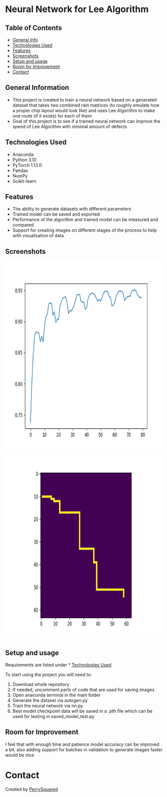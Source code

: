 # Neural Network for Lee Algorithm


## Table of Contents
* [General Info](#general-information)
* [Technologies Used](#technologies-used)
* [Features](#features)
* [Screenshots](#screenshots)
* [Setup and usage](#setup-and-usage)
* [Room for Improvement](#room-for-improvement)
* [Contact](#contact)



## General Information
- This project is created to train a neural network based on a generated dataset that takes two combined rain matrices (to roughly emulate how a proper chip layout would look like) and uses Lee Algorithm to make one route (if it exists) for each of them
- Goal of this project is to see if a trained neural network can improve the speed of Lee Algorithm with minimal amount of defects


## Technologies Used
- Anaconda
- Python 3.10
- PyTorch 1.13.0
- Pandas
- NumPy
- Scikit-learn


## Features
- The ability to generate datasets with different parameters
- Trained model can be saved and exported
- Performance of the algorithm and trained model can be measured and compared
- Support for creating images on different stages of the process to help with visualisation of data


## Screenshots
<p align="center">
  <img width="600" height="600" src="./other/Figure_2.png">
  <img width="600" height="600" src="./other/prediction_example.png">
</p>



## Setup and usage
Requirements are listed under * [Technologies Used](#technologies-used)

To start using the project you will need to:
1. Download whole repository
2. If needed, uncomment parts of code that are used for saving images
3. Open anaconda terminal in the main folder
4. Generate the dataset via autogen.py
5. Train the neural network via nn.py
6. Best model checkpoint data will be saved in a .pth file which can be used for testing in saved_model_test.py


## Room for Improvement
I feel that with enough time and patience model accuracy can be improved a bit, also adding support for batches in validation to generate images faster would be nice


# Contact
Created by [PerrySquared](https://github.com/PerrySquared)
